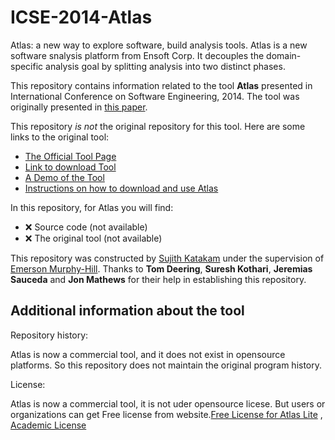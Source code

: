 # ICSE-2014-Atlas

Atlas: a new way to explore software, build analysis tools. Atlas is a new software snalysis platform from Ensoft Corp. It decouples the domain-specific analysis goal by splitting analysis into two distinct phases.



This repository contains information related to the tool **Atlas** presented in International Conference on Software Engineering, 2014. The tool was originally presented in [this paper](http://dl.acm.org/citation.cfm?id=2591065).

This repository _is not_ the original repository for this tool. Here are some links to the original tool:
* [The Official Tool Page](http://www.ensoftcorp.com/atlas/)
* [Link to download Tool](http://www.ensoftcorp.com/atlas/download/)
* [A Demo of the Tool](http://www.ensoftcorp.com/atlas/developers/)
* [Instructions on how to download and use Atlas](http://www.ensoftcorp.com/atlas/getting-started-with-atlas/#Installation)

In this repository, for Atlas you will find:
* :x: Source code (not available)
* :x: The original tool (not available)

This repository was constructed by [Sujith Katakam](https://github.com/sujithktkm) under the supervision of [Emerson Murphy-Hill](https://github.com/CaptainEmerson). Thanks to **Tom Deering**, **Suresh Kothari**, **Jeremias Sauceda** and **Jon Mathews** for their help in establishing this repository.


Additional information about the tool
-------------------------------------

Repository history:

Atlas is now a commercial tool, and it does not exist in opensource platforms. So this repository does not maintain the original program history.

License:

Atlas is now a commercial tool, it is not uder opensource licese. But users or organizations can get Free license from website.[Free License for Atlas Lite](http://www.ensoftcorp.com/atlas/lite/) , [Academic License](http://www.ensoftcorp.com/atlas/academic-license/)
